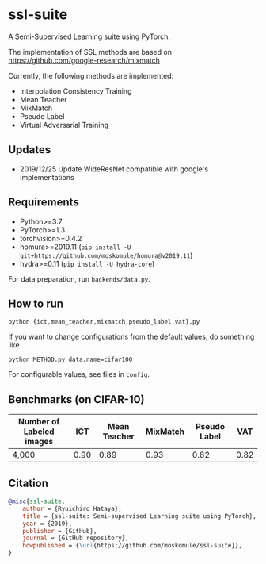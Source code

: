 # ssl-suite

A Semi-Supervised Learning suite using PyTorch.

The implementation of SSL methods are based on https://github.com/google-research/mixmatch

Currently, the following methods are implemented:
* Interpolation Consistency Training
* Mean Teacher
* MixMatch
* Pseudo Label
* Virtual Adversarial Training

## Updates

* 2019/12/25 Update WideResNet compatible with google's implementations

## Requirements

* Python>=3.7
* PyTorch>=1.3
* torchvision>=0.4.2
* homura>=2019.11 (`pip install -U git+https://github.com/moskomule/homura@v2019.11`)
* hydra>=0.11 (`pip install -U hydra-core`)

For data preparation, run `backends/data.py`.

## How to run

`python {ict,mean_teacher,mixmatch,pseudo_label,vat}.py`

If you want to change configurations from the default values, do something like

`python METHOD.py data.name=cifar100`

For configurable values, see files in `config`.

## Benchmarks (on CIFAR-10)

|Number of Labeled images | ICT | Mean Teacher | MixMatch | Pseudo Label | VAT |
--- | --- | --- | --- | --- | --- |
4,000 | 0.90 | 0.89 | 0.93 | 0.82 | 0.82|
 
## Citation


```bibtex
@misc{ssl-suite,
    author = {Ryuichiro Hataya},
    title = {ssl-suite: Semi-supervised Learning suite using PyTorch},
    year = {2019},
    publisher = {GitHub},
    journal = {GitHub repository},
    howpublished = {\url{https://github.com/moskomule/ssl-suite}},
}
```
